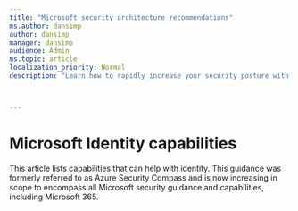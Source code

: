 ```yaml
---
title: "Microsoft security architecture recommendations"
ms.author: dansimp
author: dansimp
manager: dansimp
audience: Admin
ms.topic: article
localization_priority: Normal
description: "Learn how to rapidly increase your security posture with prescriptive security architecture recommendations."



---
```


# Microsoft Identity capabilities

This article lists capabilities that can help with identity.
This guidance was formerly referred to as Azure Security Compass and is now increasing in scope to encompass all Microsoft security guidance and capabilities, including Microsoft 365. 